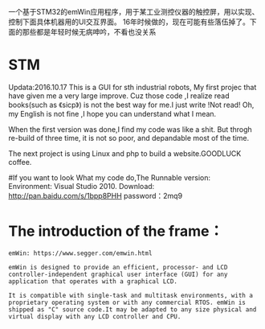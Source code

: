 一个基于STM32的emWin应用程序，用于某工业测控仪器的触控屏，用以实现、控制下面具体机器用的UI交互界面。
16年时候做的，现在可能有些落伍掉了。下面的那些都是年轻时候无病呻吟，不看也没关系

# STM
Updata:2016.10.17
This is a GUI for sth industrial robots, My first projec that have given me a very large improve.
Cuz those code ,I realize read books(such as 《sicp》) is not the best way for me.I just write !Not read!
Oh, my English is not fine ,I hope you can understand what I mean.

When the first version was done,I find my code was like a shit.
But throgh re-build of three time, it is not so poor, and depandable most of the time.

The next project is using Linux and php to build a website.GOODLUCK coffee.


#If you want to look What my code do,The Runnable version:     
    Environment: Visual Studio 2010.
    Download: http://pan.baidu.com/s/1bpp8PHH  password：2mq9
    
    
# The introduction of the frame：

    emWin: https://www.segger.com/emwin.html

    emWin is designed to provide an efficient, processor- and LCD controller-independent graphical user interface (GUI) for any application that operates with a graphical LCD.
 
    It is compatible with single-task and multitask environments, with a proprietary operating system or with any commercial RTOS. emWin is shipped as "C" source code.It may be adapted to any size physical and virtual display with any LCD controller and CPU. 

